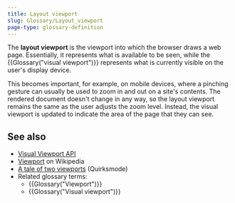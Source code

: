```yaml
---
title: Layout viewport
slug: Glossary/Layout_viewport
page-type: glossary-definition
---
```




The **layout viewport** is the viewport into which the browser draws a web page. Essentially, it represents what is available to be seen, while the {{Glossary("visual viewport")}} represents what is currently visible on the user's display device.

This becomes important, for example, on mobile devices, where a pinching gesture can usually be used to zoom in and out on a site's contents. The rendered document doesn't change in any way, so the layout viewport remains the same as the user adjusts the zoom level. Instead, the visual viewport is updated to indicate the area of the page that they can see.

## See also

- [Visual Viewport API](/Web/API/Visual_Viewport_API)
- [Viewport](https://en.wikipedia.org/wiki/Viewport) on Wikipedia
- [A tale of two viewports](https://www.quirksmode.org/mobile/viewports.html) (Quirksmode)
- Related glossary terms:
  - {{Glossary("Viewport")}}
  - {{Glossary("Visual viewport")}}
